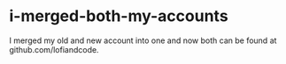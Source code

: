# i-merged-both-my-accounts
I merged my old and new account into one and now both can be found at github.com/lofiandcode.
